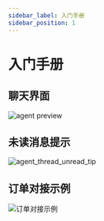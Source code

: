 ```yaml
---
sidebar_label: 入门手册
sidebar_position: 1
---
```


# 入门手册

## 聊天界面

![agent preview](/img/manual/agent/agent_preview.png)

## 未读消息提示

![agent_thread_unread_tip](/img/manual/agent/agent_thread_unread_tip.png)

## 订单对接示例

![订单对接示例](/img/develop/chat/orderinfo_agent.png)
